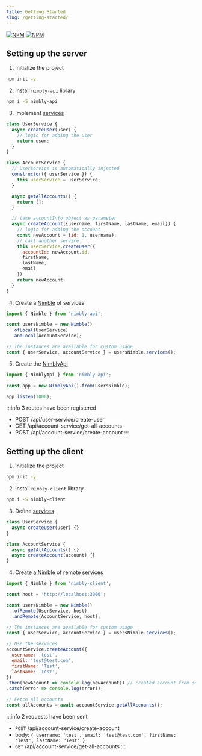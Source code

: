 ```yaml
---
title: Getting Started
slug: /getting-started/
---
```


[![NPM](https://nodei.co/npm/nimbly-client.png)](https://nodei.co/npm/nimbly-client/)
[![NPM](https://nodei.co/npm/nimbly-api.png)](https://nodei.co/npm/nimbly-api/)

## Setting up the server

1. Initialize the project
```bash
npm init -y
```
2. Install `nimbly-api` library
```bash
npm i -S nimbly-api
```
3. Implement [services](./categories/service-class.md)
```js
class UserService {
  async createUser(user) {
    // logic for adding the user
    return user;
  }
}

class AccountService {
  // UserService is automatically injected
  constructor({ userService }) {
    this.userService = userService;
  }

  async getAllAccounts() {
    return [];
  }

  // take accountInfo object as parameter 
  async createAccount({username, firstName, lastName, email}) {
    // logic for adding the account
    const newAccount = {id: 1, username};
    // call another service
    this.userService.createUser({
      accountId: newAccount.id,
      firstName,
      lastName,
      email
    })
    return newAccount;
  }
}
```
4. Create a [Nimble](./categories/nimble.md) of services
```js
import { Nimble } from 'nimbly-api';

const usersNimble = new Nimble()
  .ofLocal(UserService)
  .andLocal(AccountService);

// The instances are available for custom usage
const { userService, accountService } = usersNimble.services();
```

5. Create the [NimblyApi](./categories/nimbly-api.md)
```js
import { NimblyApi } from 'nimbly-api';

const app = new NimblyApi().from(usersNimble);

app.listen(3000);
```

:::info 3 routes have been registered
- POST /api/user-service/create-user
- GET /api/account-service/get-all-accounts
- POST /api/account-service/create-account
:::

## Setting up the client

1. Initialize the project
```bash
npm init -y
```
2. Install `nimbly-client` library
```bash
npm i -S nimbly-client
```
3. Define [services](./categories/service-class.md)
```js
class UserService {
  async createUser(user) {}
}

class AccountService {
  async getAllAccounts() {}
  async createAccount(account) {}
}
```
4. Create a [Nimble](./categories/nimble.md) of remote services
```js
import { Nimble } from 'nimbly-client';

const host = 'http://localhost:3000';

const usersNimble = new Nimble()
  .ofRemote(UserService, host)
  .andRemote(AccountService, host);

// The instances are available for custom usage
const { userService, accountService } = usersNimble.services();

// Use the services
accountService.createAccount({
  username: 'test',
  email: 'test@test.com',
  firstName: 'Test',
  lastName: 'Test',
})
.then(newAccount => console.log(newAccount)) // created account from server
.catch(error => console.log(error));

// Fetch all accounts
const allAccounts = await accountService.getAllAccounts();
```

:::info 2 requests have been sent
- `POST` /api/account-service/create-account
- body: `{ username: 'test', email: 'test@test.com', firstName: 'Test', lastName: 'Test' }`
- `GET` /api/account-service/get-all-accounts
:::
